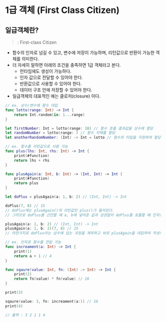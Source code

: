 # 1급 객체 (First Class Citizen)

## 일급객체란?
> : First-class Citizen

- 함수의 인자로 넘길 수 있고, 변수에 저장이 가능하며, 리턴값으로 반환이 가능한 객체를 의미한다.
- 더 자세히 말하면 아래의 조건을 충족하면 1급 객체라고 본다.
    - 런타임에도 생성이 가능하다.
    - 인자 값으로 전달할 수 있어야 한다.
    - 반환값으로 사용할 수 있어야 한다.
    - 데이터 구조 안에 저장할 수 있어야 한다.
- 일급객체의 대표적인 예는 클로저(closure) 이다.

```swift
// ex. 상수/변수에 함수 대입
func lotto(range: Int) -> Int {
    return Int.random(in: 1...range)
}

let firstNumber: Int = lotto(range: 10) // 함수 호출 결과값을 상수에 할당
let randomNumber = lotto(range: ) // 함수 자체를 할당
let anotherRandomNumber: (Int) -> Int = lotto // 함수의 타입을 지정하여 할당
```

```swift
// ex. 함수를 리턴값으로 사용 가능
func plus(lhs: Int, rhs: Int) -> Int {
    print(#function)
    return lhs + rhs
}

func plusAgain(a: Int, b: Int) -> (Int, Int) -> Int {
    print(#function)
    return plus
}

let doPlus = plusAgain(a: 1, b: 2) // (Int, Int) -> Int

doPlus(7, 8) // 15
// doPlus에는 plusAgain()의 리턴값인 plus()가 들어있다.
// 그러므로 doPlus를 선언할 때 a, b에 넣어준 값과 상관없이 doPlus를 호출할 때 인자로 넣어준 7, 8을 연산한 15가 결과값으로 나온다.

plusAgain(a: 1, b: 2) // (Int, Int) -> Int
plusAgain(a: 1, b: 2)(7, 8) // 15
// 마찬가지로 doPlus라는 상수에 담는 과정을 제외하고 바로 plusAgain을 대입하여 작성해도 결과는 같다.
```

```swift
// ex. 인자로 함수를 전달 가능
func increament(a: Int) -> Int {
    print(1)
    return a + 1 // 4
}

func sqaure(value: Int, fn: (Int) -> Int) -> Int { 
    print(2)
    return fn(value) * fn(value) // 16
}

print(3)

sqaure(value: 3, fn: increament(a:)) // 16
print(4)

// 출력 : 3 2 1 1 4
```